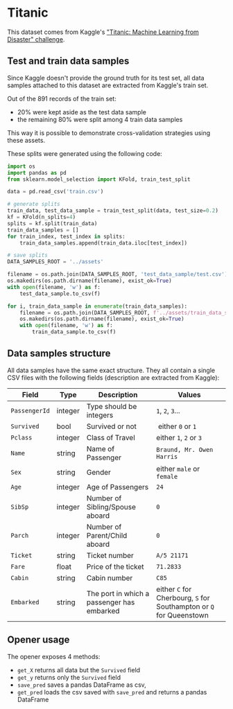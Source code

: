 # Titanic

This dataset comes from Kaggle's ["Titanic: Machine Learning from Disaster" challenge](https://www.kaggle.com/c/titanic/data).

## Test and train data samples

Since Kaggle doesn't provide the ground truth for its test set, all data samples attached to this dataset are extracted from Kaggle's train set.

Out of the 891 records of the train set:
* 20% were kept aside as the test data sample
* the remaining 80% were split among 4 train data samples

This way it is possible to demonstrate cross-validation strategies using these assets.

These splits were generated using the following code:

```python
import os
import pandas as pd
from sklearn.model_selection import KFold, train_test_split

data = pd.read_csv('train.csv')

# generate splits
train_data, test_data_sample = train_test_split(data, test_size=0.2)
kf = KFold(n_splits=4)
splits = kf.split(train_data)
train_data_samples = []
for train_index, test_index in splits:
    train_data_samples.append(train_data.iloc[test_index])

# save splits
DATA_SAMPLES_ROOT = '../assets'

filename = os.path.join(DATA_SAMPLES_ROOT, 'test_data_sample/test.csv')
os.makedirs(os.path.dirname(filename), exist_ok=True)
with open(filename, 'w') as f:
    test_data_sample.to_csv(f)

for i, train_data_sample in enumerate(train_data_samples):
    filename = os.path.join(DATA_SAMPLES_ROOT, f'../assets/train_data_samples/train{i}/train{i}.csv')
    os.makedirs(os.path.dirname(filename), exist_ok=True)
    with open(filename, 'w') as f:
        train_data_sample.to_csv(f)
```


## Data samples structure

All data samples have the same exact structure. They all contain a single CSV files with the following fields (description are extracted from Kaggle):

| Field | Type | Description | Values |
| ----- | ---- | ----------- | ------- |
| `PassengerId` | integer | Type should be integers | `1`, `2`, `3`... |
| `Survived` | bool | Survived or not | either `0` or `1` |
| `Pclass` | integer | Class of Travel | either `1`, `2` or `3` |
| `Name` | string | Name of Passenger| `Braund, Mr. Owen Harris` |
| `Sex` | string | Gender | either `male` or `female` |
| `Age` | integer | Age of Passengers | `24` |
| `SibSp` | integer | Number of Sibling/Spouse aboard | `0` |
| `Parch` | integer | Number of Parent/Child aboard | `0` |
| `Ticket` | string | Ticket number | `A/5 21171` |
| `Fare` | float | Price of the ticket | `71.2833` |
| `Cabin` | string | Cabin number | `C85` |
| `Embarked` | string | The port in which a passenger has embarked | either `C` for Cherbourg, `S` for Southampton or `Q` for Queenstown  |

## Opener usage

The opener exposes 4 methods:
* `get_X` returns all data but the `Survived` field
* `get_y` returns only the `Survived` field
* `save_pred` saves a pandas DataFrame as csv,
* `get_pred` loads the csv saved with `save_pred` and returns a pandas DataFrame
